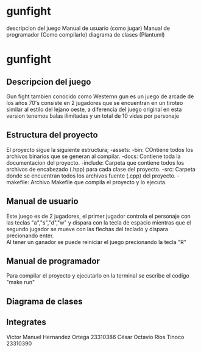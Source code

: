 # gunfight

descripcion del juego 
Manual de usuario (como jugar)
Manual de programador (Como compilarlo)
diagrama de clases (Plantuml)

# gunfight

## Descripcion del juego 
Gun fight tambien conocido como  Westernn gun es un juego de arcade de los años 70's consiste en 2 jugadores que se encuentran en un tiroteo similar al estilo del lejano oeste, a diferencia del juego original en esta version tenemos  balas ilimitadas y un total de 10 vidas por personaje 

## Estructura del proyecto
El proyecto sigue la  siguiente estructura;
-assets:
-bin: COntiene  todos los archivos binarios que se generan al compilar.
-docs: Contiene toda la  documentacion del proyecto.
-include: Carpeta que contiene todos los archivos  de  encabezado (.hpp) para cada clase del proyecto.
-src: Carpeta donde se encuentran todos  los  archivos fuente (.cpp) del proyecto. 
-makefile: Archivo Makefile que compila el proyecto y lo ejecuta.

## Manual de usuario
Este juego es de 2 jugadores, el primer jugador controla el personaje con las teclas "a","s","d","w" y dispara con la tecla de espacio mientras que el segundo jugador se mueve con las flechas del teclado y dispara precionando enter.  
Al tener un ganador se puede reiniciar el juego precionando la tecla "R"

## Manual de programador
Para compilar el proyecto y ejecutarlo en la terminal se escribe el codigo "make run"

## Diagrama de clases


## Integrates
Victor Manuel Hernandez Ortega 23310386
César Octavio Ríos Tinoco 23310390